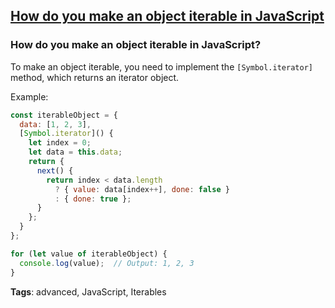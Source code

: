 ## [How do you make an object iterable in JavaScript](#how-do-you-make-an-object-iterable-in-javascript)

### How do you make an object iterable in JavaScript?

To make an object iterable, you need to implement the `[Symbol.iterator]` method, which returns an iterator object.

Example:

```javascript
const iterableObject = {
  data: [1, 2, 3],
  [Symbol.iterator]() {
    let index = 0;
    let data = this.data;
    return {
      next() {
        return index < data.length
          ? { value: data[index++], done: false }
          : { done: true };
      }
    };
  }
};

for (let value of iterableObject) {
  console.log(value);  // Output: 1, 2, 3
}
```

**Tags**: advanced, JavaScript, Iterables


